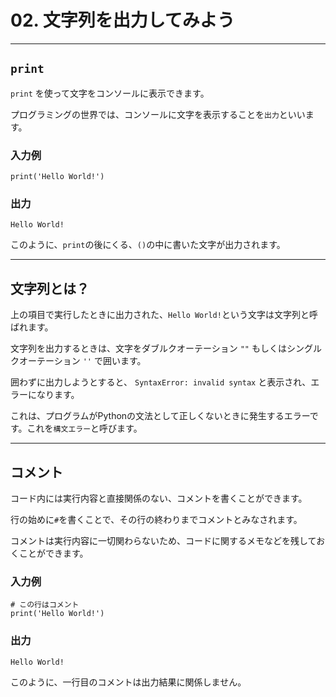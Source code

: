 # 02. 文字列を出力してみよう

---

## `print`

`print` を使って文字をコンソールに表示できます。

プログラミングの世界では、コンソールに文字を表示することを`出力`といいます。

### 入力例

```:python
print('Hello World!')
```

### 出力

```
Hello World!
```

このように、`print`の後にくる、`()`の中に書いた文字が出力されます。

---

## 文字列とは？

上の項目で実行したときに出力された、`Hello World!`という文字は文字列と呼ばれます。

文字列を出力するときは、文字をダブルクオーテーション `""` もしくはシングルクオーテーション `''` で囲います。

囲わずに出力しようとすると、 `SyntaxError: invalid syntax` と表示され、エラーになります。

これは、プログラムがPythonの文法として正しくないときに発生するエラーです。これを`構文エラー`と呼びます。

---

## コメント

コード内には実行内容と直接関係のない、コメントを書くことができます。

行の始めに`#`を書くことで、その行の終わりまでコメントとみなされます。

コメントは実行内容に一切関わらないため、コードに関するメモなどを残しておくことができます。

### 入力例

```:python
# この行はコメント
print('Hello World!')
```

### 出力

```
Hello World!
```

このように、一行目のコメントは出力結果に関係しません。
